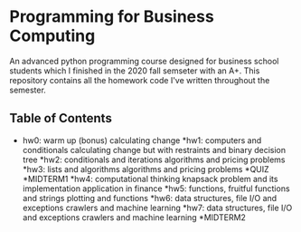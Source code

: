 # Programming for Business Computing
An advanced python programming course designed for business school students which I finished in the 2020 fall semseter with an A+.
This repository contains all the homework code I've written throughout the semester.
## Table of Contents
+ hw0: warm up (bonus)
calculating change
*hw1: computers and conditionals
calculating change but with restraints and binary decision tree
*hw2: conditionals and iterations
algorithms and pricing problems
*hw3: lists and algorithms
algorithms and pricing problems
*QUIZ
*MIDTERM1
*hw4: computational thinking
knapsack problem and its implementation application in finance
*hw5: functions, fruitful functions and strings
plotting and functions
*hw6: data structures, file I/O and exceptions
crawlers and machine learning
*hw7: data structures, file I/O and exceptions
crawlers and machine learning
*MIDTERM2
